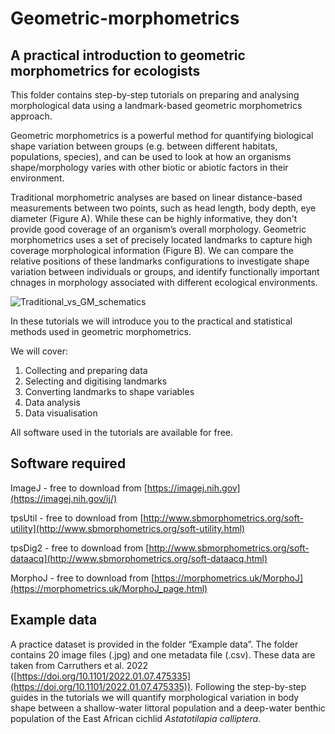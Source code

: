 # Geometric-morphometrics
## A practical introduction to geometric morphometrics for ecologists

This folder contains step-by-step tutorials on preparing and analysing morphological data using a landmark-based geometric morphometrics approach.

Geometric morphometrics is a powerful method for quantifying biological shape variation between groups (e.g. between different habitats, populations, species), and can be used to look at how an organisms shape/morphology varies with other biotic or abiotic factors in their environment.

Traditional morphometric analyses are based on linear distance-based measurements between two points, such as head length, body depth, eye diameter (Figure A). While these can be highly informative, they don't provide good coverage of an organism’s overall morphology. Geometric morphometrics uses a set of precisely located landmarks to capture high coverage morphological information (Figure B). We can compare the relative positions of these landmarks configurations to investigate shape variation between individuals or groups, and identify functionally important chnages in morphology associated with different ecological environments.

![Traditional_vs_GM_schematics](https://user-images.githubusercontent.com/74772641/195985251-065f05f4-004a-4f84-815b-b7f88ea27d04.jpg)


In these tutorials we will introduce you to the practical and statistical methods used in geometric morphometrics. 

We will cover:

1.	Collecting and preparing data
2.	Selecting and digitising landmarks
3.	Converting landmarks to shape variables
4.	Data analysis
5.	Data visualisation

All software used in the tutorials are available for free.

## Software required

ImageJ - free to download from [https://imagej.nih.gov](https://imagej.nih.gov/ij/)

tpsUtil - free to download from [http://www.sbmorphometrics.org/soft-utility](http://www.sbmorphometrics.org/soft-utility.html)

tpsDig2 - free to download from [http://www.sbmorphometrics.org/soft-dataacq](http://www.sbmorphometrics.org/soft-dataacq.html)

MorphoJ - free to download from [https://morphometrics.uk/MorphoJ](https://morphometrics.uk/MorphoJ_page.html)


## Example data

A practice dataset is provided in the folder “Example data”. The folder contains 20 image files (.jpg) and one metadata file (.csv). These data are taken from Carruthers et al. 2022 ([https://doi.org/10.1101/2022.01.07.475335](https://doi.org/10.1101/2022.01.07.475335)). Following the step-by-step guides in the tutorials we will quantify morphological variation in body shape between a shallow-water littoral population and a deep-water benthic population of the East African cichlid *Astatotilapia calliptera*. 


